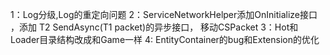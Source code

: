 1：Log分级,Log的重定向问题
2：ServiceNetworkHelper添加OnInitialize接口 ，添加 T2 SendAsync<T1>(T1 packet)的异步接口， 移动CSPacket
3：Hot和Loader目录结构改成和Game一样
4: EntityContainer的bug和Extension的优化